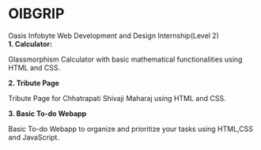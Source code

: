 # OIBGRIP
Oasis Infobyte Web Development and Design Internship(Level 2)                                                                                          
**1. Calculator:**

Glassmorphism Calculator with basic mathematical functionalities using HTML and CSS.

**2. Tribute Page**

Tribute Page for Chhatrapati Shivaji Maharaj using HTML and CSS.

**3. Basic To-do Webapp**

Basic To-do Webapp to organize and prioritize your tasks using HTML,CSS and JavaScript.
